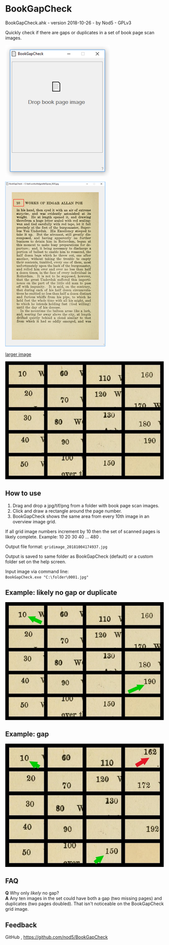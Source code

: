 ﻿# BookGapCheck

BookGapCheck.ahk  -  version 2018-10-26  -  by Nod5  -  GPLv3  

Quickly check if there are gaps or duplicates in a set of book page scan images.  

![Alt text](images/BookGapCheck1.png?raw=true)

![Alt text](images/BookGapCheck2.png?raw=true)

[larger image](images/BookGapCheck2_large.png)

![Alt text](images/BookGapCheck3.jpg?raw=true)

## How to use  

1. Drag and drop a jpg/tif/png from a folder with book page scan images.  
2. Click and draw a rectangle around the page number.  
3. BookGapCheck shows the same area from every 10th image in an overview image grid.  

If all grid image numbers increment by 10 then the set of scanned pages is likely complete. 
Example: 10 20 30 40 ... 480 .  

Output file format: `gridimage_20181004174937.jpg`  

Output is saved to same folder as BookGapCheck (default) or a custom folder set on the help screen.  

Input image via command line:  
`BookGapCheck.exe "C:\folder\0001.jpg"`  

## Example: likely no gap or duplicate  

![Alt text](images/BookGapCheck4.jpg?raw=true)

## Example: gap

![Alt text](images/BookGapCheck5.jpg?raw=true)

## FAQ
**Q**  Why only *likely* no gap?  
**A**  Any ten images in the set could have both a gap (two missing pages) and duplicates (two pages doubled). That isn't noticeable on the BookGapCheck grid image.  

## Feedback  
GitHub , https://github.com/nod5/BookGapCheck  
